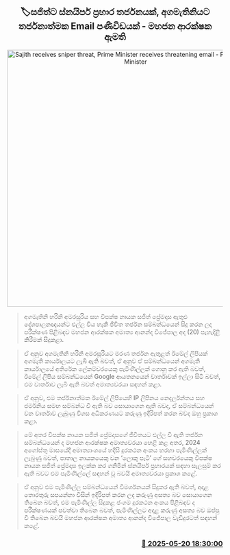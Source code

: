 <p align='center'><b><h2 align='center' title='Sajith receives sniper threat, Prime Minister receives threatening email - Public Security Minister'>🏷සජිත්ට ස්නයිපර් ප්‍රහාර තර්ජනයක්, අගමැතිනියට තර්ජනාත්මක Email පණිවිඩයක් - මහජන ආරක්ෂක ඇමති
</h2></b></p>
<p align='center'><img src='https://helakuru.sgp1.cdn.digitaloceanspaces.com/esana/images/lib/harini-sajith.jpg' width='600' alt='Sajith receives sniper threat, Prime Minister receives threatening email - Public Security Minister'></p>

> අගමැතිනි හරිනි අමරසූරිය සහ විපක්ෂ නායක සජිත් ප්‍රේමදාස ඇතුළු දේශපාලනඥයන්ට එල්ල විය හැකි ජීවිත තර්ජන සම්බන්ධයෙන් සිදු කරන ලද පරීක්ෂණ පිළිබඳව මහජන ආරක්ෂක අමාත්‍ය ආනන්ද විජේපාල අද (20) පැහැදිළි කිරීමක් සිදුකළා.

> ඒ අනුව අගමැතිනි හරිනි අමරසූරියට මරණ තර්ජන ඇතුළත් ඊමේල් ලිපියක් අගමැති කාර්යාලයට ලැබී ඇති බවත්, ඒ අනුව ඒ සම්බන්ධයෙන් අගමැති කාර්යාලයේ අතිරේක ලේකම්වරයෙකු පැමිණිල්ලක් ගොනු කර ඇති බවත්, ඊමේල් ලිපිය සම්බන්ධයෙන් Google ආයතනයෙන් වාර්තාවක් ඉල්ලා සිටි බවත්, එම වාර්තාව ලැබී ඇති බවත් අමාත්‍යවරයා සඳහන් කළා.

> ඒ අනුව, එම තර්ජනාත්මක ඊමේල් ලිපියෙහි IP ලිපිනය නෙදර්ලන්තය සහ ජර්මනිය සමඟ සම්බන්ධ වී ඇති බව සොයාගෙන ඇති බවද, ඒ සම්බන්ධයෙන් වන වාර්තාව ලැබුණු විගස අධිකරණයට කරුණු ඉදිරිපත් කරන බවද ඔහු ප්‍රකාශ කළා‍.

> මේ අතර විපක්ෂ නායක සජිත් ප්‍රේමදාසගේ ජීවිතයට එල්ල වී ඇති තර්ජන සම්බන්ධයෙන් ද මහජන ආරක්ෂක අමාත්‍යවරයා හෙළි කළ අතර, 2024 අගෝස්තු මාසයේදී අමාත්‍යාංශයේ හදිසි දුරකථන අංකය හරහා පැමිණිල්ලක් ලැබුණු බවත්, පාතාල නායකයෙකු වන ‘ලොකු පැටී’ ගේ සහචරයෙකු විපක්ෂ නායක සජිත් ප්‍රේමදාස ඉලක්ක කර ගනිමින් ස්නයිපර් ප්‍රහාරයක් සඳහා සැලසුම් කර ඇති බවට එම පැමිණිල්ලේ සඳහන් වූ බවයි අමාත්‍යවරයා ප්‍රකාශ කළේ.

> ඒ අනුව එම පැමිණිල්ල සම්බන්ධයෙන් විමර්ශනයක් සිදුකර ඇති බවත්, අදාළ තොරතුරු සපයන්නා විසින් ඉදිරිපත් කරන ලද කරුණු අසත්‍ය බව සොයාගෙන තිබෙන බවත්, එම පැමිණිල්ල සිදුකළ ජංගම දුරකථන අංකය පිළිබඳව ද පරීක්ෂණයක් පවත්වා තිබෙන බවත්, පැමිණිල්ලට අදාළ කරුණු අසත්‍ය බව ඔප්පු වී තිබෙන බවයි මහජන ආරක්ෂක අමාත්‍ය ආනන්ද විජේපාල වැඩිදුරටත් සඳහන් කළේ.



<h3 align='right'><a href='https://www.helakuru.lk/esana/p/110272/'>📅 2025-05-20 18:30:00</a></h3>
